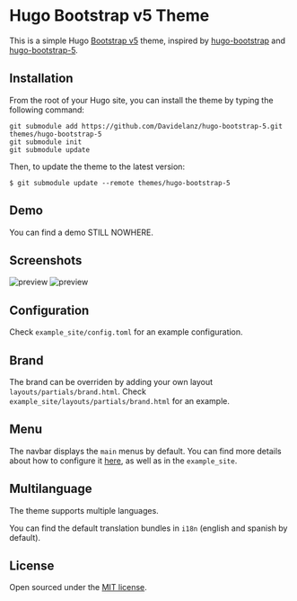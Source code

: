 # Hugo Bootstrap v5 Theme

This is a simple Hugo [Bootstrap v5](https://getbootstrap.com/) theme, inspired by [hugo-bootstrap](https://github.com/AuthorGithub/hugo-bootstrap) and [hugo-bootstrap-5](https://github.com/NotWoods/hugo-bootstrap-5).

## Installation

From the root of your Hugo site, you can install the theme by typing the following command:

```shell
git submodule add https://github.com/Davidelanz/hugo-bootstrap-5.git themes/hugo-bootstrap-5
git submodule init
git submodule update
```

Then, to update the theme to the latest version:

```
$ git submodule update --remote themes/hugo-bootstrap-5
```

## Demo

You can find a demo STILL NOWHERE.

## Screenshots

![preview](https://raw.githubusercontent.com/Davidelanz/hugo-bootstrap-5/master/images/screenshot.png)
![preview](https://raw.githubusercontent.com/Davidelanz/hugo-bootstrap-5/master/images/screenshot2.png)

## Configuration

Check `example_site/config.toml` for an example configuration.

## Brand

The brand can be overriden by adding your own layout `layouts/partials/brand.html`. Check `example_site/layouts/partials/brand.html` for an example.

## Menu

The navbar displays the `main` menus by default. You can find more details about how to configure it [here](https://gohugo.io/templates/menu-templates/), as well as in the `example_site`.

## Multilanguage

The theme supports multiple languages.

You can find the default translation bundles in `i18n` (english and spanish by default).

## License

Open sourced under the [MIT license](./LICENSE.md).
